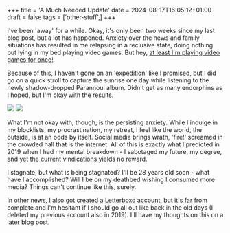 +++
title = 'A Much Needed Update'
date = 2024-08-17T16:05:12+01:00
draft = false
tags = ['other-stuff',]
+++

I've been 'away' for a while. Okay, it's only been two weeks since my last blog post, but a lot has happened. Anxiety over the news and family situations has resulted in me relapsing in a reclusive state, doing nothing but lying in my bed playing video games. But hey, [at least I'm playing video games for once!](https://blackwavesofenergy.github.io/bwoe-blog/post/game/game-fatigue-gone/) 

Because of this, I haven't gone on an 'expedition' like I promised, but I did go on a quick stroll to capture the sunrise one day while listening to the newly shadow-dropped Parannoul album. Didn't get as many endorphins as I hoped, but I'm okay with the results.

![](https://i.imgur.com/ic27hL9.jpeg)
![](https://i.imgur.com/Yx5IFvN.jpeg)

What I'm not okay with, though, is the persisting anxiety. While I indulge in my blocklists, my procrastination, my retreat, I feel like the world, the outside, is at an odds by itself. Social media brings wrath, 'fire!' screamed in the crowded hall that is the internet. All of this is exactly what I predicted in 2019 when I had my mental breakdown - I sabotaged my future, my degree, and yet the current vindications yields no reward.

I stagnate, but what is being stagnated? I'll be 28 years old soon - what have I accomplished? Will I be on my deathbed wishing I consumed more media? Things can't continue like this, surely.

In other news, I also got [created a Letterboxd account](letterboxd.com/user/bwoe), but it's far from complete and I'm hesitant if I should go all out like back in the old days (I deleted my previous account also in 2019). I'll have my thoughts on this on a later blog post.